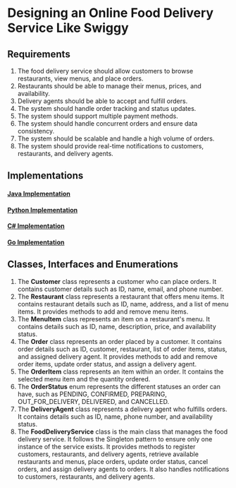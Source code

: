 # Designing an Online Food Delivery Service Like Swiggy

## Requirements
1. The food delivery service should allow customers to browse restaurants, view menus, and place orders.
2. Restaurants should be able to manage their menus, prices, and availability.
3. Delivery agents should be able to accept and fulfill orders.
4. The system should handle order tracking and status updates.
5. The system should support multiple payment methods.
6. The system should handle concurrent orders and ensure data consistency.
7. The system should be scalable and handle a high volume of orders.
8. The system should provide real-time notifications to customers, restaurants, and delivery agents.

## Implementations
#### [Java Implementation](../../solutions/java/src/fooddeliveryservice/) 
#### [Python Implementation](../solutions/python/fooddeliveryservice/)
#### [C# Implementation](../solutions/c%23/FoodDeliveryService/)
#### [Go Implementation](../solutions/golang/fooddeliveryservice/)

## Classes, Interfaces and Enumerations
1. The **Customer** class represents a customer who can place orders. It contains customer details such as ID, name, email, and phone number.
2. The **Restaurant** class represents a restaurant that offers menu items. It contains restaurant details such as ID, name, address, and a list of menu items. It provides methods to add and remove menu items.
3. The **MenuItem** class represents an item on a restaurant's menu. It contains details such as ID, name, description, price, and availability status.
4. The **Order** class represents an order placed by a customer. It contains order details such as ID, customer, restaurant, list of order items, status, and assigned delivery agent. It provides methods to add and remove order items, update order status, and assign a delivery agent.
5. The **OrderItem** class represents an item within an order. It contains the selected menu item and the quantity ordered.
6. The **OrderStatus** enum represents the different statuses an order can have, such as PENDING, CONFIRMED, PREPARING, OUT_FOR_DELIVERY, DELIVERED, and CANCELLED.
7. The **DeliveryAgent** class represents a delivery agent who fulfills orders. It contains details such as ID, name, phone number, and availability status.
8. The **FoodDeliveryService** class is the main class that manages the food delivery service. It follows the Singleton pattern to ensure only one instance of the service exists. It provides methods to register customers, restaurants, and delivery agents, retrieve available restaurants and menus, place orders, update order status, cancel orders, and assign delivery agents to orders. It also handles notifications to customers, restaurants, and delivery agents.